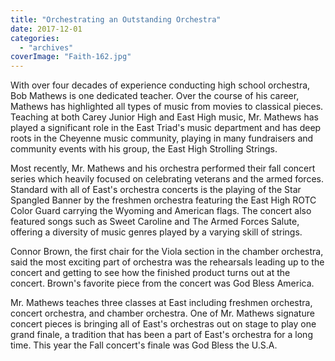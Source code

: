 ```yaml
---
title: "Orchestrating an Outstanding Orchestra"
date: 2017-12-01
categories: 
  - "archives"
coverImage: "Faith-162.jpg"
---
```


With over four decades of experience conducting high school orchestra, Bob Mathews is one dedicated teacher. Over the course of his career, Mathews has highlighted all types of music from movies to classical pieces. Teaching at both Carey Junior High and East High music, Mr. Mathews has played a significant role in the East Triad's music department and has deep roots in the Cheyenne music community, playing in many fundraisers and community events with his group, the East High Strolling Strings.

Most recently, Mr. Mathews and his orchestra performed their fall concert series which heavily focused on celebrating veterans and the armed forces. Standard with all of East's orchestra concerts is the playing of the Star Spangled Banner by the freshmen orchestra featuring the East High ROTC Color Guard carrying the Wyoming and American flags. The concert also featured songs such as Sweet Caroline and The Armed Forces Salute, offering a diversity of music genres played by a varying skill of strings.

Connor Brown, the first chair for the Viola section in the chamber orchestra, said the most exciting part of orchestra was the rehearsals leading up to the concert and getting to see how the finished product turns out at the concert. Brown's favorite piece from the concert was God Bless America.

Mr. Mathews teaches three classes at East including freshmen orchestra, concert orchestra, and chamber orchestra. One of Mr. Mathews signature concert pieces is bringing all of East's orchestras out on stage to play one grand finale, a tradition that has been a part of East's orchestra for a long time. This year the Fall concert's finale was God Bless the U.S.A.
